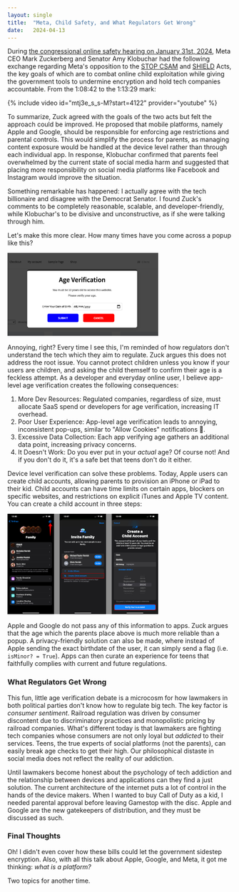 ```yaml
---
layout: single
title:  "Meta, Child Safety, and What Regulators Get Wrong"
date:   2024-04-13
---
```


During [the congressional online safety hearing on January 31st, 2024](https://www.youtube.com/watch?v=mtj3e_s_s-M), Meta CEO Mark Zuckerberg and Senator Amy Klobuchar had the following exchange regarding Meta's opposition to the [STOP CSAM](https://www.judiciary.senate.gov/press/dem/releases/senate-judiciary-committee-advances-durbins-stop-csam-act-to-crack-down-on-the-proliferation-of-child-sex-abuse-material-online) and [SHIELD](https://www.klobuchar.senate.gov/public/index.cfm/2023/2/klobuchar-cornyn-introduce-bipartisan-legislation-to-address-online-exploitation-of-private-images) Acts, the key goals of which are to combat online child exploitation while giving the government tools to undermine encryption and hold tech companies accountable. From the 1:08:42 to the 1:13:29 mark:

{% include video id="mtj3e_s_s-M?start=4122" provider="youtube" %}

To summarize, Zuck agreed with the goals of the two acts but felt the approach could be improved. He proposed that mobile platforms, namely Apple and Google, should be responsible for enforcing age restrictions and parental controls. This would simplify the process for parents, as managing content exposure would be handled at the device level rather than through each individual app. In response, Klobuchar confirmed that parents feel overwhelmed by the current state of social media harm and suggested that placing more responsibility on social media platforms like Facebook and Instagram would improve the situation.

Something remarkable has happened: I actually agree with the tech billionaire and disagree with the Democrat Senator. I found Zuck's comments to be completely reasonable, scalable, and developer-friendly, while Klobuchar's to be divisive and unconstructive, as if she were talking through him.

Let's make this more clear. How many times have you come across a popup like this?

<img src="../assets/images/Age-Verification-Date-Fields.jpg" alt="Age Verification Popup: Restrict Under Age Access" style="zoom: 33%;" />

Annoying, right? Every time I see this, I'm reminded of how regulators don't understand the tech which they aim to regulate. Zuck argues this does not address the root issue. You cannot protect children unless you know if your users are children, and asking the child themself to confirm their age is a feckless attempt. As a developer and everyday online user, I believe app-level age verification creates the following consequences:

1. More Dev Resources: Regulated companies, regardless of size, must allocate SaaS spend or developers for age verification, increasing IT overhead.
2. Poor User Experience: App-level age verification leads to annoying, inconsistent pop-ups, similar to "Allow Cookies" notifications 🤮.
3. Excessive Data Collection: Each app verifying age gathers an additional data point, increasing privacy concerns.
4. It Doesn't Work: Do you ever put in your *actual* age? Of course not! And if you don't do it, it's a safe bet that teens don't do it either. 

Device level verification can solve these problems. Today, Apple users can create child accounts, allowing parents to provision an iPhone or iPad to their kid. Child accounts can have time limits on certain apps, blockers on specific websites, and restrictions on explicit iTunes and Apple TV content. You can create a child account in three steps: 

<img src="../assets/images/child-apple-id-setup-part-one.jpg" alt="How to Use Apple's Parental Controls on iPhone, iPad, and Mac |  HighSpeedInternet.com" style="zoom: 33%;" />

Apple and Google do not pass any of this information to apps. Zuck argues that the age which the parents place above is much more reliable than a popup. A privacy-friendly solution can also be made, where instead of Apple sending the exact birthdate of the user, it can simply send a flag (i.e. `isMinor? = True`). Apps can then curate an experience for teens that faithfully complies with current and future regulations. 

### What Regulators Get Wrong

This fun, little age verification debate is a microcosm for how lawmakers in both political parties don't know how to regulate big tech. The key factor is *consumer sentiment*. Railroad regulation was driven by consumer discontent due to discriminatory practices and monopolistic pricing by railroad companies. What's different today is that lawmakers are fighting tech companies whose consumers are not only loyal but *addicted* to their services. Teens, the true experts of social platforms (not the parents), can easily break age checks to get their high. Our philosophical distaste in social media does not reflect the reality of our addiction.

Until lawmakers become honest about the psychology of tech addiction and the relationship between devices and applications can they find a just solution. The current architecture of the internet puts a lot of control in the hands of the device makers. When I wanted to buy Call of Duty as a kid, I needed parental approval before leaving Gamestop with the disc. Apple and Google are the new gatekeepers of distribution, and they must be discussed as such.

### Final Thoughts

Oh! I didn't even cover how these bills could let the government sidestep encryption. Also, with all this talk about Apple, Google, and Meta, it got me thinking: *what is a platform?* 

Two topics for another time.
